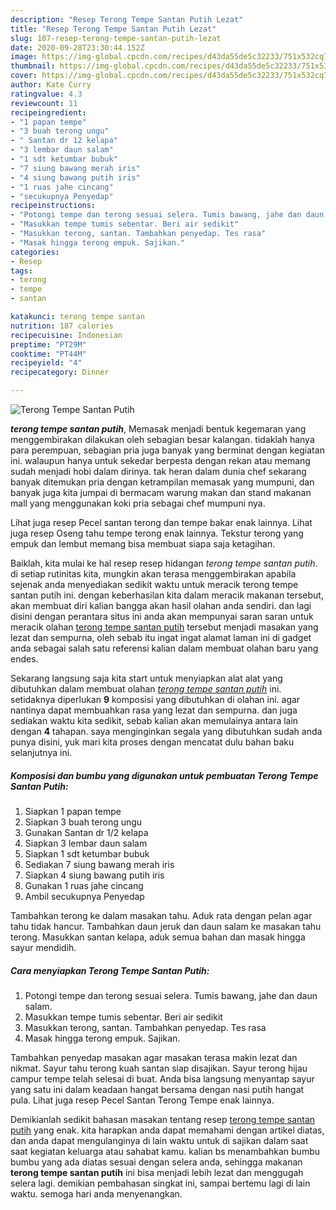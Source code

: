 ```yaml
---
description: "Resep Terong Tempe Santan Putih Lezat"
title: "Resep Terong Tempe Santan Putih Lezat"
slug: 107-resep-terong-tempe-santan-putih-lezat
date: 2020-09-28T23:30:44.152Z
image: https://img-global.cpcdn.com/recipes/d43da55de5c32233/751x532cq70/terong-tempe-santan-putih-foto-resep-utama.jpg
thumbnail: https://img-global.cpcdn.com/recipes/d43da55de5c32233/751x532cq70/terong-tempe-santan-putih-foto-resep-utama.jpg
cover: https://img-global.cpcdn.com/recipes/d43da55de5c32233/751x532cq70/terong-tempe-santan-putih-foto-resep-utama.jpg
author: Kate Curry
ratingvalue: 4.3
reviewcount: 11
recipeingredient:
- "1 papan tempe"
- "3 buah terong ungu"
- " Santan dr 12 kelapa"
- "3 lembar daun salam"
- "1 sdt ketumbar bubuk"
- "7 siung bawang merah iris"
- "4 siung bawang putih iris"
- "1 ruas jahe cincang"
- "secukupnya Penyedap"
recipeinstructions:
- "Potongi tempe dan terong sesuai selera. Tumis bawang, jahe dan daun salam."
- "Masukkan tempe tumis sebentar. Beri air sedikit"
- "Masukkan terong, santan. Tambahkan penyedap. Tes rasa"
- "Masak hingga terong empuk. Sajikan."
categories:
- Resep
tags:
- terong
- tempe
- santan

katakunci: terong tempe santan 
nutrition: 187 calories
recipecuisine: Indonesian
preptime: "PT29M"
cooktime: "PT44M"
recipeyield: "4"
recipecategory: Dinner

---
```



![Terong Tempe Santan Putih](https://img-global.cpcdn.com/recipes/d43da55de5c32233/751x532cq70/terong-tempe-santan-putih-foto-resep-utama.jpg)

<b><i>terong tempe santan putih</i></b>, Memasak menjadi bentuk kegemaran yang menggembirakan dilakukan oleh sebagian besar kalangan. tidaklah hanya para perempuan, sebagian pria juga banyak yang berminat dengan kegiatan ini. walaupun hanya untuk sekedar berpesta dengan rekan atau memang sudah menjadi hobi dalam dirinya. tak heran dalam dunia chef sekarang banyak ditemukan pria dengan ketrampilan memasak yang mumpuni, dan banyak juga kita jumpai di bermacam warung makan dan stand makanan mall yang menggunakan koki pria sebagai chef mumpuni nya.

Lihat juga resep Pecel santan terong dan tempe bakar enak lainnya. Lihat juga resep Oseng tahu tempe terong enak lainnya. Tekstur terong yang empuk dan lembut memang bisa membuat siapa saja ketagihan.

Baiklah, kita mulai ke hal resep resep hidangan <i>terong tempe santan putih</i>. di setiap rutinitas kita, mungkin akan terasa menggembirakan apabila sejenak anda menyediakan sedikit waktu untuk meracik terong tempe santan putih ini. dengan keberhasilan kita dalam meracik makanan tersebut, akan membuat diri kalian bangga akan hasil olahan anda sendiri. dan lagi disini dengan perantara situs ini anda akan mempunyai saran saran untuk meracik olahan <u>terong tempe santan putih</u> tersebut menjadi masakan yang lezat dan sempurna, oleh sebab itu ingat ingat alamat laman ini di gadget anda sebagai salah satu referensi kalian dalam membuat olahan baru yang endes.


Sekarang langsung saja kita start untuk menyiapkan alat alat yang dibutuhkan dalam membuat olahan <u><i>terong tempe santan putih</i></u> ini. setidaknya diperlukan <b>9</b> komposisi yang dibutuhkan di olahan ini. agar nantinya dapat membuahkan rasa yang lezat dan sempurna. dan juga sediakan waktu kita sedikit, sebab kalian akan memulainya antara lain dengan <b>4</b> tahapan. saya menginginkan segala yang dibutuhkan sudah anda punya disini, yuk mari kita proses dengan mencatat dulu bahan baku selanjutnya ini.

<!--inarticleads1-->

##### Komposisi dan bumbu yang digunakan untuk pembuatan Terong Tempe Santan Putih:

1. Siapkan 1 papan tempe
1. Siapkan 3 buah terong ungu
1. Gunakan  Santan dr 1/2 kelapa
1. Siapkan 3 lembar daun salam
1. Siapkan 1 sdt ketumbar bubuk
1. Sediakan 7 siung bawang merah iris
1. Siapkan 4 siung bawang putih iris
1. Gunakan 1 ruas jahe cincang
1. Ambil secukupnya Penyedap


Tambahkan terong ke dalam masakan tahu. Aduk rata dengan pelan agar tahu tidak hancur. Tambahkan daun jeruk dan daun salam ke masakan tahu terong. Masukkan santan kelapa, aduk semua bahan dan masak hingga sayur mendidih. 

<!--inarticleads2-->

##### Cara menyiapkan Terong Tempe Santan Putih:

1. Potongi tempe dan terong sesuai selera. Tumis bawang, jahe dan daun salam.
1. Masukkan tempe tumis sebentar. Beri air sedikit
1. Masukkan terong, santan. Tambahkan penyedap. Tes rasa
1. Masak hingga terong empuk. Sajikan.


Tambahkan penyedap masakan agar masakan terasa makin lezat dan nikmat. Sayur tahu terong kuah santan siap disajikan. Sayur terong hijau campur tempe telah selesai di buat. Anda bisa langsung menyantap sayur yang satu ini dalam keadaan hangat bersama dengan nasi putih hangat pula. Lihat juga resep Pecel Santan Terong Tempe enak lainnya. 

Demikianlah sedikit bahasan masakan tentang resep <u>terong tempe santan putih</u> yang enak. kita harapkan anda dapat memahami dengan artikel diatas, dan anda dapat mengulanginya di lain waktu untuk di sajikan dalam saat saat kegiatan keluarga atau sahabat kamu. kalian bs menambahkan bumbu bumbu yang ada diatas sesuai dengan selera anda, sehingga makanan <b>terong tempe santan putih</b> ini bisa menjadi lebih lezat dan menggugah selera lagi. demikian pembahasan singkat ini, sampai bertemu lagi di lain waktu. semoga hari anda menyenangkan.
